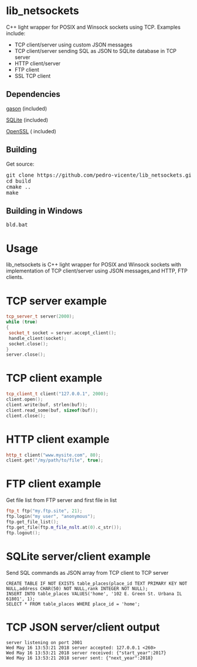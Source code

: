 # lib_netsockets
C++ light wrapper for POSIX and Winsock sockets using TCP. Examples include:
<br /> 
* TCP client/server using custom JSON messages
* TCP client/server sending SQL as JSON to SQLite database in TCP server
* HTTP client/server
* FTP client
* SSL TCP client

Dependencies 
------------

[gason](https://github.com/vivkin/gason) (included)
<br /> 

[SQLite](https://www.sqlite.org/) (included)
<br />

[OpenSSL](https://www.openssl.org/) ( included)
<br />


Building
------------

Get source:
<pre>
git clone https://github.com/pedro-vicente/lib_netsockets.git
cd build
cmake ..
make
</pre>

Building in Windows 
------------
<pre>
bld.bat
</pre>

# Usage
lib_netsockets is C++ light wrapper for POSIX and Winsock sockets with implementation of TCP client/server using JSON messages,and HTTP, FTP clients.

# TCP server example
```c++
tcp_server_t server(2000);
while (true)
{
 socket_t socket = server.accept_client();
 handle_client(socket);
 socket.close();
}
server.close();
```

# TCP client example
```c++
tcp_client_t client("127.0.0.1", 2000);
client.open();
client.write(buf, strlen(buf));
client.read_some(buf, sizeof(buf));
client.close();
```

# HTTP client example
```c++
http_t client("www.mysite.com", 80);
client.get("/my/path/to/file", true);
```

# FTP client example
Get file list from FTP server and first file in list
```c++
ftp_t ftp("my.ftp.site", 21);
ftp.login("my user", "anonymous");
ftp.get_file_list();
ftp.get_file(ftp.m_file_nslt.at(0).c_str());
ftp.logout();
```

# SQLite server/client example
Send SQL commands as JSON array from TCP client to TCP server

```
CREATE TABLE IF NOT EXISTS table_places(place_id TEXT PRIMARY KEY NOT NULL,address CHAR(50) NOT NULL,rank INTEGER NOT NULL);
INSERT INTO table_places VALUES('home', '102 E. Green St. Urbana IL 61801', 1);
SELECT * FROM table_places WHERE place_id = 'home';
```

# TCP JSON server/client output

```
server listening on port 2001
Wed May 16 13:53:21 2018 server accepted: 127.0.0.1 <260>
Wed May 16 13:53:21 2018 server received: {"start_year":2017}
Wed May 16 13:53:21 2018 server sent: {"next_year":2018}
```

